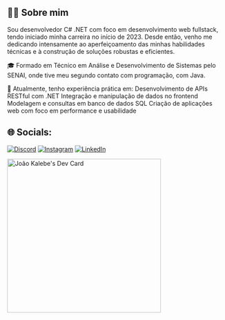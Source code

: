 ## 👨‍💻 Sobre mim

Sou desenvolvedor C# .NET com foco em desenvolvimento web fullstack, tendo iniciado minha carreira no início de 2023. Desde então, venho me dedicando intensamente ao aperfeiçoamento das minhas habilidades técnicas e à construção de soluções robustas e eficientes.

🎓 Formado em Técnico em Análise e Desenvolvimento de Sistemas pelo SENAI, onde tive meu segundo contato com programação,  com Java.

🚀 Atualmente, tenho experiência prática em:
Desenvolvimento de APIs RESTful com .NET
Integração e manipulação de dados no frontend
Modelagem e consultas em banco de dados SQL
Criação de aplicações web com foco em performance e usabilidade


## 🌐 Socials:
[![Discord](https://img.shields.io/badge/Discord-%237289DA.svg?logo=discord&logoColor=white)](https://discord.gg/Kalebe#8473) [![Instagram](https://img.shields.io/badge/Instagram-%23E4405F.svg?logo=Instagram&logoColor=white)](https://instagram.com/biiinh0) [![LinkedIn](https://img.shields.io/badge/LinkedIn-%230077B5.svg?logo=linkedin&logoColor=white)](https://www.linkedin.com/in/joao-kalebe-junior/) 

<a href="https://app.daily.dev/jkalebe"><img src="https://api.daily.dev/devcards/v2/1RvEzHDgQSja2AemoMBXp.png?r=qps" width="356" alt="João Kalebe's Dev Card"/></a>
